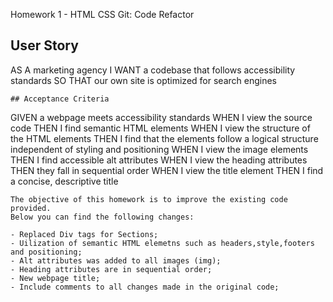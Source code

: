 Homework 1 - HTML CSS Git: Code Refactor

## User Story
AS A marketing agency
I WANT a codebase that follows accessibility standards
SO THAT our own site is optimized for search engines
```
## Acceptance Criteria
```
GIVEN a webpage meets accessibility standards
WHEN I view the source code
THEN I find semantic HTML elements
WHEN I view the structure of the HTML elements
THEN I find that the elements follow a logical structure independent of styling and positioning
WHEN I view the image elements
THEN I find accessible alt attributes
WHEN I view the heading attributes
THEN they fall in sequential order
WHEN I view the title element
THEN I find a concise, descriptive title

```
The objective of this homework is to improve the existing code provided. 
Below you can find the following changes:

- Replaced Div tags for Sections;
- Uilization of semantic HTML elemetns such as headers,style,footers and positioning;
- Alt attributes was added to all images (img);
- Heading attributes are in sequential order;
- New webpage title;
- Include comments to all changes made in the original code;
